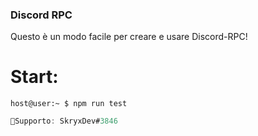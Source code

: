 ### Discord RPC

Questo è un modo facile per creare e usare Discord-RPC!

# Start:
```zhc
host@user:~ $ npm run test
```

```csharp
🚨Supporto: SkryxDev#3846
```
